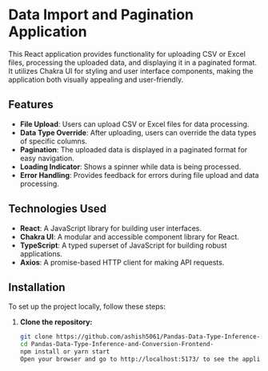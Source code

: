 # Data Import and Pagination Application

This React application provides functionality for uploading CSV or Excel files, processing the uploaded data, and displaying it in a paginated format. It utilizes Chakra UI for styling and user interface components, making the application both visually appealing and user-friendly.


## Features

- **File Upload**: Users can upload CSV or Excel files for data processing.
- **Data Type Override**: After uploading, users can override the data types of specific columns.
- **Pagination**: The uploaded data is displayed in a paginated format for easy navigation.
- **Loading Indicator**: Shows a spinner while data is being processed.
- **Error Handling**: Provides feedback for errors during file upload and data processing.

## Technologies Used

- **React**: A JavaScript library for building user interfaces.
- **Chakra UI**: A modular and accessible component library for React.
- **TypeScript**: A typed superset of JavaScript for building robust applications.
- **Axios**: A promise-based HTTP client for making API requests.

## Installation

To set up the project locally, follow these steps:

1. **Clone the repository:**

   ```bash
   git clone https://github.com/ashish5061/Pandas-Data-Type-Inference-and-Conversion-Frontend-.git
   cd Pandas-Data-Type-Inference-and-Conversion-Frontend-
   npm install or yarn start
   Open your browser and go to http://localhost:5173/ to see the application running.
